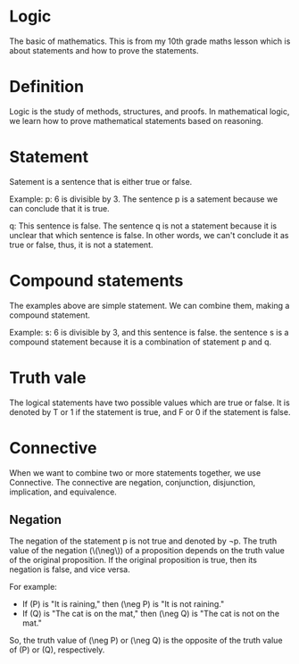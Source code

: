 # Logic
The basic of mathematics. This is from my 10th grade maths lesson which is about statements and how to prove the statements.
# Definition
Logic is the study of methods, structures, and proofs. In mathematical logic, we learn how to prove mathematical statements based on reasoning. 
# Statement
Satement is a sentence that is either true or false. 

Example: 
p: 6 is divisible by 3. 
The sentence p is a satement because we can conclude that it is true.

q: This sentence is false. 
The sentence q is not a statement because it is unclear that which sentence is false. In other words, we can't conclude it as true or false, thus, it is not a statement.
# Compound statements
The examples above are simple statement. We can combine them, making a compound statement.

Example: 
s: 6 is divisible by 3, and this sentence is false. 
the sentence s is a compound statement because it is a combination of statement p and q.
# Truth vale
The logical statements have two possible values which are true or false. It is denoted by T or 1 if the statement is true, and F or 0 if the statement is false. 
<h1>Connective</h1> 
<p>When we want to combine two or more statements together, we use Connective. The connective are negation, conjunction, disjunction, implication, and equivalence.</p>
<h2>Negation</h2>
<p>The negation of the statement &#112 is not true and denoted by &not&#112. The truth value of the negation (\(\neg\)) of a proposition depends on the truth value of the original proposition. If the original proposition is true, then its negation is false, and vice versa.

For example:
- If \(P\) is "It is raining," then \(\neg P\) is "It is not raining."
- If \(Q\) is "The cat is on the mat," then \(\neg Q\) is "The cat is not on the mat."

So, the truth value of \(\neg P\) or \(\neg Q\) is the opposite of the truth value of \(P\) or \(Q\), respectively.</p>
